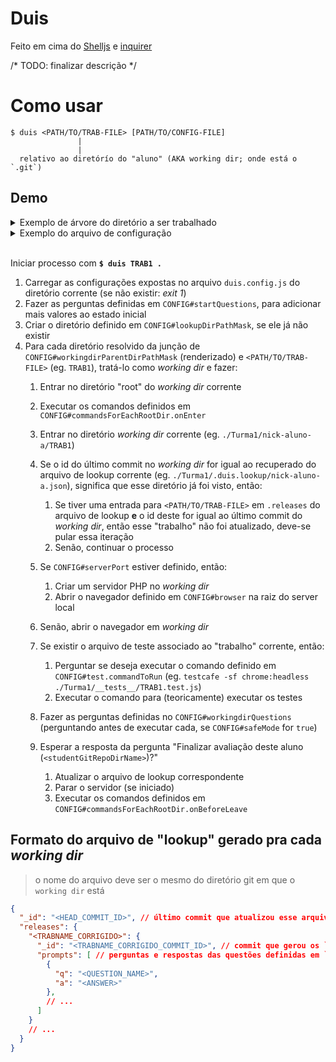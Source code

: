 # Duis

Feito em cima do [Shelljs](https://www.npmjs.com/package/shelljs) e [inquirer](https://www.npmjs.com/package/inquirer)

/* TODO: finalizar descrição */

<!--
COMING SOON:
$ duis [OPTIONS] <PATH/TO/TRAB-FILE> [PATH/TO/CONFIG-FILE]

OPTIONS:
Todas que estão disponíveis no arquivo `.config`. Assim, o arquivo de configuração não é obrigatório. As opções da linha de comandos irão sobreescrever as definidas no arquivo de configuração.

- nomes continua em **camelCase** mas são precedidos por 2 hífens; opções booleanas são usadas como "flags"
  - > `safeMode: true` vira `--safeMode`

- caso o valor seja um objeto, usar o ponto-final como separador
  - > `browser: { name: 'chrome' }` vira `--browser.name='chrome'`
  - > `commandsForEachRootDir: { onEnter: ['foo'], onBeforeLeave: ['bar'] }` vira `--commandsForEachRootDir.onEnter=['foo'] --commandsForEachRootDir.onBeforeLeave=['bar']`

-->

# Como usar
```
$ duis <PATH/TO/TRAB-FILE> [PATH/TO/CONFIG-FILE]
               |
               |
  relativo ao diretórío do "aluno" (AKA working dir; onde está o `.git`)
```

## Demo

<details>
  <summary>Exemplo de árvore do diretório a ser trabalhado</summary>

```bash
.
├── duis.questions.js
├── duis.config.js
├── Turma1
│   ├── __tests__
│   │   └── TRAB1.test.js
│   ├── nick-aluno-a # git repo
│   │   ├── TRAB1
│   │   │   └── index.html ## or `index.php`
│   │   ├── TRAB2
│   │   └── # ...
│   ├── nick-aluno-b
│   │   └── # ...
│   └── #...
└── Turma2
    └── #...
```
</details>

<details>
  <summary>Exemplo do arquivo de configuração</summary>
</details>
<br>

Iniciar processo com **`$ duis TRAB1 .`**

1. Carregar as configurações expostas no arquivo `duis.config.js` do diretório corrente (se não existir: _exit 1_)
2. Fazer as perguntas definidas em `CONFIG#startQuestions`, para adicionar mais valores ao estado inicial
3. Criar o diretório definido em `CONFIG#lookupDirPathMask`, se ele já não existir
4. Para cada diretório resolvido da junção de `CONFIG#workingdirParentDirPathMask` (renderizado) e `<PATH/TO/TRAB-FILE>` (eg. `TRAB1`), tratá-lo como _working dir_ e fazer:
    1. Entrar no diretório "root" do _working dir_ corrente
    2. Executar os comandos definidos em `CONFIG#commandsForEachRootDir.onEnter`
    3. Entrar no diretório _working dir_ corrente (eg. `./Turma1/nick-aluno-a/TRAB1`)
    4. Se o id do último commit no _working dir_ for igual ao recuperado do arquivo de lookup corrente (eg. `./Turma1/.duis.lookup/nick-aluno-a.json`), significa que esse diretório já foi visto, então:
        1. Se tiver uma entrada para `<PATH/TO/TRAB-FILE>` em `.releases` do arquivo de lookup **e** o id deste for igual ao último commit do _working dir_, então esse "trabalho" não foi atualizado, deve-se pular essa iteração
        2. Senão, continuar o processo
    5. Se `CONFIG#serverPort` estiver definido, então:
        1. Criar um servidor PHP no _working dir_
        2. Abrir o navegador definido em `CONFIG#browser` na raiz do server local
    6. Senão, abrir o navegador em _working dir_
    7. Se existir o arquivo de teste associado ao "trabalho" corrente, então:
        1. Perguntar se deseja executar o comando definido em `CONFIG#test.commandToRun` (eg. `testcafe -sf chrome:headless ./Turma1/__tests__/TRAB1.test.js`)
        2. Executar o comando para (teoricamente) executar os testes
    7. Fazer as perguntas definidas no `CONFIG#workingdirQuestions` (perguntando antes de executar cada, se `CONFIG#safeMode` for `true`)
    8. Esperar a resposta da pergunta "Finalizar avaliação deste aluno (`<studentGitRepoDirName>`)?"

        1. Atualizar o arquivo de lookup correspondente
        2. Parar o servidor (se iniciado)
        3. Executar os comandos definidos em `CONFIG#commandsForEachRootDir.onBeforeLeave`

## Formato do arquivo de "lookup" gerado pra cada _working dir_
> o nome do arquivo deve ser o mesmo do diretório git em que o `working dir` está

```json
{
  "_id": "<HEAD_COMMIT_ID>", // último commit que atualizou esse arquivo
  "releases": {
    "<TRABNAME_CORRIGIDO>": {
      "_id": "<TRABNAME_CORRIGIDO_COMMIT_ID>", // commit que gerou os `prompts` abaixo
      "prompts": [ // perguntas e respostas das questões definidas em `CONFIG#workingdirQuestions`
        {
          "q": "<QUESTION_NAME>",
          "a": "<ANSWER>"
        },
        // ...
      ]
    }
    // ...
  }
}
```
